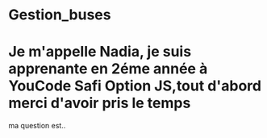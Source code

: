 # Gestion_buses
# Je m'appelle Nadia, je suis apprenante en 2éme année à YouCode Safi Option JS,tout d'abord merci d'avoir pris le temps
 ma question est..
